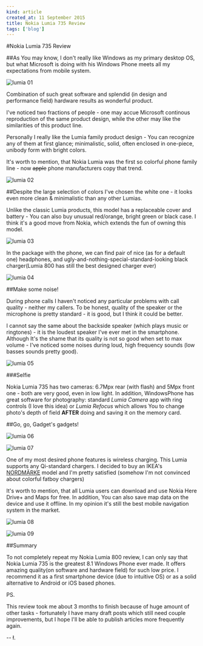 ```yaml
---
kind: article
created_at: 11 September 2015
title: Nokia Lumia 735 Review
tags: ['blog']
---
```


#Nokia Lumia 735 Review

##As You may know, I don't really like Windows as my primary desktop OS, but what Microsoft is doing with his Windows Phone meets all my expectations from mobile system.

![lumia 01](/blog/images/lumia_735_01.jpg)

Combination of such great software and splendid (in design and performance field) hardware results as wonderful product. 

I've noticed two fractions of people - one may accue Microsoft continous reproduction of the same product design, while the other may like the similarities of this product line. 

Personally I really like the Lumia family product design - You can recognize any of them at first glance; minimalistic, solid, often enclosed in one-piece, unibody form with bright colors.
 
It's worth to mention, that Nokia Lumia was the first so colorful phone family line - now  <s>apple</s> phone manufacturers copy that trend.

![lumia 02](/blog/images/lumia_735_03.jpg)

##Despite the large selection of colors I've chosen the white one - it looks even more clean & minimalistic than any other Lumias.

Unlike the classic Lumia products, this model has a replaceable cover and battery - You can also buy unusual red/orange, bright green or black case. I think it's a good move from Nokia, which extends the fun of owning this model.

![lumia 03](/blog/images/lumia_735_02.jpg)

In the package with the phone, we can find pair of nice (as for a default one) headphones, and ugly-and-nothing-special-standard-looking black charger(Lumia 800 has still the best designed charger ever)

![lumia 04](/blog/images/lumia_735_04.jpg)

##Make some noise!

During phone calls I haven't noticed any particular problems with call quality - neither my callers. To be honest, quality of the speaker or the microphone is pretty standard - it is good, but I think it could be better.

I cannot say the same about the backside speaker (which plays music or ringtones) - it is the loudest speaker I've ever met in the smartphone. Although It's the shame that its quality is not so good when set to max volume - I've noticed some noises during loud, high frequency sounds (low basses sounds pretty good).

![lumia 05](/blog/images/lumia_735_05.jpg)

##\#Selfie

Nokia Lumia 735 has two cameras: 6.7Mpx rear (with flash) and 5Mpx front one - both are very good, even in low light. In addition, WindowsPhone has great software for photography: standard *Lumia Camera* app with ring controls (I love this idea) or *Lumia Refocus* which allows You to change photo's depth of field **AFTER** doing and saving it on the memory card.

##Go, go, Gadget's gadgets!

![lumia 06](/blog/images/lumia_735_06.jpg)

![lumia 07](/blog/images/lumia_735_07.jpg)
 
One of my most desired phone features is wireless charging. This Lumia supports any Qi-standard chargers. I decided to buy an IKEA's [NORDMÄRKE](http://www.ikea.com/us/en/catalog/products/80289790/) model and I'm pretty satisfied (somehow I'm not convinced about colorful fatboy chargers) 

It's worth to mention, that all Lumia users can download and use Nokia Here Drive+ and Maps for free. In addition, You can also save map data on the device and use it offline. In my opinion it's still the best mobile navigation system in the market.  

![lumia 08](/blog/images/lumia_735_08.jpg)

![lumia 09](/blog/images/lumia_735_09.jpg)

##Summary

To not completely repeat my Nokia Lumia 800 review, I can only say that Nokia Lumia 735 is the greatest 8.1 Windows Phone ever made. It offers amazing quality(on software and hardware field) for such low price. I recommend it as a first smartphone device (due to intuitive OS) or as a solid alternative to Android or iOS based phones.

PS.

This review took me about 3 months to finish because of huge amount of other tasks - fortunately I have many draft posts which still need couple improvements, but I hope I'll be able to publish articles more frequently again.

-- ł.
